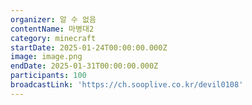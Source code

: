 ```yaml
---
organizer: 알 수 없음
contentName: 마병대2
category: minecraft
startDate: 2025-01-24T00:00:00.000Z
image: image.png
endDate: 2025-01-31T00:00:00.000Z
participants: 100
broadcastLink: 'https://ch.sooplive.co.kr/devil0108'
---
```



